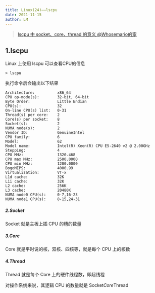 ```yaml
---
title: Linux(24)——lscpu
date: 2021-11-15
author: LM
---
```


> [ lscpu 中 socket、core、thread 的意义 @Whosemario的家](http://whosemario.github.io/2016/05/20/lscpu-cmd)

## 1.lscpu

Linux 上使用 lscpu 可以查看CPU的信息

```
> lscpu
```

执行命令后会输出以下结果

```
Architecture:          x86_64
CPU op-mode(s):        32-bit, 64-bit
Byte Order:            Little Endian
CPU(s):                32
On-line CPU(s) list:   0-31
Thread(s) per core:    2
Core(s) per socket:    8
Socket(s):             2
NUMA node(s):          2
Vendor ID:             GenuineIntel
CPU family:            6
Model:                 62
Model name:            Intel(R) Xeon(R) CPU E5-2640 v2 @ 2.00GHz
Stepping:              4
CPU MHz:               1320.468
CPU max MHz:           2500.0000
CPU min MHz:           1200.0000
BogoMIPS:              4000.99
Virtualization:        VT-x
L1d cache:             32K
L1i cache:             32K
L2 cache:              256K
L3 cache:              20480K
NUMA node0 CPU(s):     0-7,16-23
NUMA node1 CPU(s):     8-15,24-31
```

##### 2.Socket

Socket 就是主板上插 CPU 的槽的数量

##### 3.Core

Core 就是平时说的核，双核、四核等，就是每个 CPU 上的核数

##### 4.Thread

Thread 就是每个 Core 上的硬件线程数，即超线程

对操作系统来说，其逻辑 CPU 的数量就是 Socket*Core*Thread